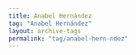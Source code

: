 ```yaml
---
title: Anabel Hernández
tag: "Anabel Hernández"
layout: archive-tags
permalink: "tag/anabel-hern-ndez"
---
```

